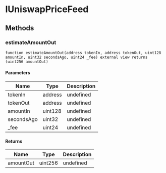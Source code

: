 # IUniswapPriceFeed









## Methods

### estimateAmountOut

```solidity
function estimateAmountOut(address tokenIn, address tokenOut, uint128 amountIn, uint32 secondsAgo, uint24 _fee) external view returns (uint256 amountOut)
```





#### Parameters

| Name | Type | Description |
|---|---|---|
| tokenIn | address | undefined |
| tokenOut | address | undefined |
| amountIn | uint128 | undefined |
| secondsAgo | uint32 | undefined |
| _fee | uint24 | undefined |

#### Returns

| Name | Type | Description |
|---|---|---|
| amountOut | uint256 | undefined |




